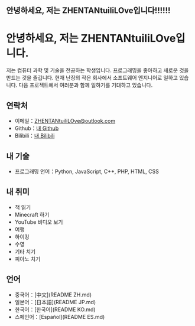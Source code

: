 ## 안녕하세요, 저는 ZHENTANtuiliLOve입니다!!!!!!
# 안녕하세요, 저는 ZHENTANtuiliLOve입니다.
저는 컴퓨터 과학 및 기술을 전공하는 학생입니다. 프로그래밍을 좋아하고 새로운 것을 만드는 것을 즐깁니다.
현재 난징의 작은 회사에서 소프트웨어 엔지니어로 일하고 있습니다.
다음 프로젝트에서 여러분과 함께 일하기를 기대하고 있습니다.

## 연락처
- 이메일：ZHENTANtuiliLOve@outlook.com
- Github：[내 Github](https://github.com/zhentantuililove)
- Bilibili：[내 Bilibili](https://space.bilibili.com/3546615801449334?spm_id_from=333.337.0.0)

## 내 기술
- 프로그래밍 언어：Python, JavaScript, C++, PHP, HTML, CSS

## 내 취미
- 책 읽기
- Minecraft 하기
- YouTube 비디오 보기
- 여행
- 하이킹
- 수영
- 기타 치기
- 피아노 치기

## 언어
- 중국어：[中文](README ZH.md)
- 일본어：[日本語](README JP.md)
- 한국어：[한국어](README KO.md)
- 스페인어：[Español](README ES.md)
